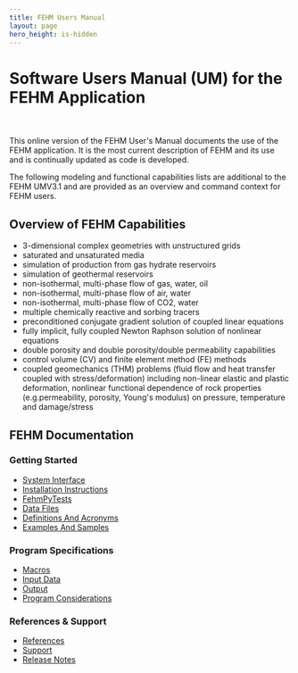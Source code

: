 ```yaml
---
title: FEHM Users Manual
layout: page
hero_height: is-hidden
---
```

# Software Users Manual (UM) for the FEHM Application
<br><br>
This online version of the FEHM User's Manual documents the use of the FEHM application.
It is the most current description of FEHM and its use and is continually updated as code is developed.

The following modeling and functional capabilities lists are additional to the
FEHM UMV3.1 and are provided as an overview and command context for FEHM
users.

## Overview of FEHM Capabilities

* 3-dimensional complex geometries with unstructured grids
* saturated and unsaturated media
* simulation of production from gas hydrate reservoirs 
* simulation of geothermal reservoirs
* non-isothermal, multi-phase flow of gas, water, oil 
* non-isothermal, multi-phase flow of air, water 
* non-isothermal, multi-phase flow of CO2, water 
* multiple chemically reactive and sorbing tracers 
* preconditioned conjugate gradient solution of coupled linear equations
* fully implicit, fully coupled Newton Raphson solution of nonlinear equations 
* double porosity and double porosity/double permeability capabilities 
* control volume (CV) and finite element method (FE) methods
* coupled geomechanics (THM) problems (fluid flow and heat transfer coupled with stress/deformation) including non-linear elastic and plastic deformation, nonlinear functional dependence of rock properties (e.g.permeability, porosity, Young's modulus) on pressure, temperature and damage/stress

## FEHM Documentation


### Getting Started

* [System Interface](getting-started/system-interface)
* [Installation Instructions](getting-started/installation)
* [FehmPyTests](getting-started/fehmpytests)
* [Data Files](getting-started/data-files)
* [Definitions And Acronyms](getting-started/definitions-acronyms)
* [Examples And Samples](getting-started/examples-samples)

### Program Specifications

* [Macros](program-specification/macros)
* [Input Data](program-specification/input-data)
* [Output](program-specification/output)
* [Program Considerations](program-specification/program-considerations)

### References & Support

* [References](references-support/references)
* [Support](references-support/support)
* [Release Notes](references-support/release-notes)


